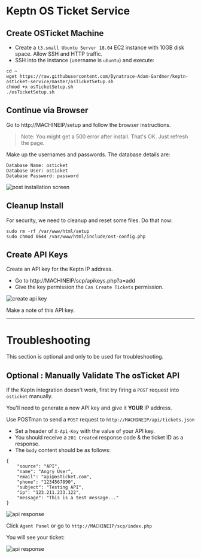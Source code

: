 # Keptn OS Ticket Service

## Create OSTicket Machine

* Create a `t3.small Ubuntu Server 18.04` EC2 instance with 10GB disk space. Allow SSH and HTTP traffic.
* SSH into the instance (username is `ubuntu`) and execute:
```
cd ~
wget https://raw.githubusercontent.com/Dynatrace-Adam-Gardner/keptn-osticket-service/master/osTicketSetup.sh
chmod +x osTicketSetup.sh
./osTicketSetup.sh
````

## Continue via Browser
Go to http://MACHINEIP/setup and follow the browser instructions.

> Note: You might get a 500 error after install. That's OK. Just refresh the page.

Make up the usernames and passwords. The database details are:
```
Database Name: osticket
Database User: osticket
Database Password: password
```

![post installation screen](assets/osticket_1.png)

## Cleanup Install
For security, we need to cleanup and reset some files. Do that now:
```
sudo rm -rf /var/www/html/setup
sudo chmod 0644 /var/www/html/include/ost-config.php
```

## Create API Keys
Create an API key for the Keptn IP address.
* Go to http://MACHINEIP/scp/apikeys.php?a=add
* Give the key permission the `Can Create Tickets` permission.

![create api key](assets/osticket_2.png)

Make a note of this API key.


---

# Troubleshooting
This section is optional and only to be used for troubleshooting.

## Optional : Manually Validate The osTicket API
If the Keptn integration doesn't work, first try firing a `POST` request into `osticket` manually.

You'll need to generate a new API key and give it **YOUR** IP address.

Use POSTman to send a `POST` request to `http://MACHINEIP/api/tickets.json`
* Set a header of `X-Api-Key` with the value of your API key.
* You should receive a `201 Created` response code & the ticket ID as a response.
* The `body` content should be as follows:
```
{
    "source": "API",
    "name": "Angry User",
    "email": "api@osticket.com",
    "phone": "1234567890",
    "subject": "Testing API",
    "ip": "123.211.233.122",
    "message": "This is a test message..."
}
```

![api response](assets/osticket_3.png)

Click `Agent Panel` or go to `http://MACHINEIP/scp/index.php`

You will see your ticket:

![api response](assets/osticket_4.png)

